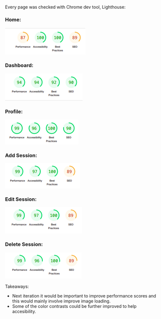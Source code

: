 Every page was checked with Chrome dev tool, Lighthouse:

### Home:
![home](/readmeimages/home_lighthouse.png)

### Dashboard:
![dashboard](/readmeimages/dash_lighthouse.png)

### Profile:
![profile](/readmeimages/profile_lighthouse.png)

### Add Session:
![add session](/readmeimages/addsession_lighthouse.png)

### Edit Session:
![edit session](/readmeimages/editsession_lighthouse.png)

### Delete Session:
![delete session](/readmeimages/deletesession_lighthouse.png)


Takeaways:
- Next iteration it would be important to improve performance scores and this would mainly involve improve image loading. 
- Some of the color contrasts could be further improved to help accesibility. 